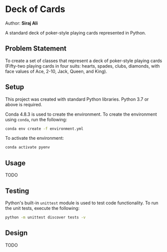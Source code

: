 # Deck of Cards

Author: **Siraj Ali**

A standard deck of poker-style playing cards represented in Python.

## Problem Statement
To create a set of classes that represent a deck of poker-style playing cards (Fifty-two playing cards in four suits: hearts, spades, clubs, diamonds, with face values of Ace, 2-10, Jack, Queen, and King).

## Setup

This project was created with standard Python libraries. Python 3.7 or above is required.  

Conda 4.8.3 is used to create the environment. To create the environment using `conda`, run the following:
```bash
conda env create -f environment.yml
```
To activate the environment:
```bash
conda activate pyenv
```

## Usage

TODO

## Testing

Python's built-in `unittest` module is used to test code functionality. To run the unit tests, execute the following:
```bash
python -m unittest discover tests -v
```

## Design

TODO